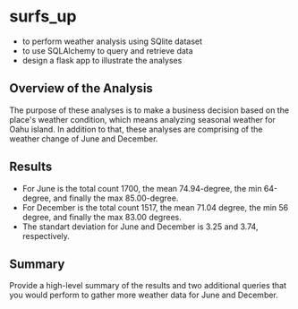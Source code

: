 # surfs_up
  - to perform weather analysis using SQlite dataset
  - to use SQLAlchemy to query and retrieve data
  - design a flask app to illustrate the analyses

## Overview of the Analysis
The purpose of these analyses is to make a business decision based on the place's weather condition, which means analyzing seasonal weather for Oahu island. In addition to that, these analyses are comprising of the weather change of June and December. 
## Results
  - For June is the total count 1700, the mean 74.94-degree, the min 64-degree, and finally the max 85.00-degree. 
  - For December is the total count 1517, the mean 71.04 degree, the min 56 degree, and finally the max 83.00 degrees.
  - The standart deviation for June and December is 3.25 and 3.74, respectively. 

 <p align="center"><https://github.com/zkirsan/surfs_up/blob/1bdd4a082197015e57d33c9104b4d92adace1a47/Resources/June_Temps.PNG"></img></p>

<p align="center"><https://github.com/zkirsan/surfs_up/blob/main/Resources/Dec_Temps.PNG"></img></p>

## Summary
Provide a high-level summary of the results and two additional queries that you would perform to gather more weather data for June and December.
